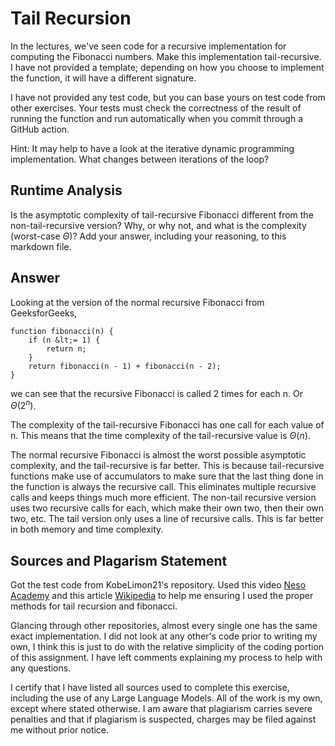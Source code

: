 # Tail Recursion

In the lectures, we've seen code for a recursive implementation for computing
the Fibonacci numbers. Make this implementation tail-recursive. I have not
provided a template; depending on how you choose to implement the function, it
will have a different signature.

I have not provided any test code, but you can base yours on test code from
other exercises. Your tests must check the correctness of the result of running
the function and run automatically when you commit through a GitHub action.

Hint: It may help to have a look at the iterative dynamic programming
implementation. What changes between iterations of the loop?

## Runtime Analysis

Is the asymptotic complexity of tail-recursive Fibonacci different from the
non-tail-recursive version? Why, or why not, and what is the complexity
(worst-case $\Theta$)? Add your answer, including your reasoning, to this
markdown file.

## Answer

Looking at the version of the normal recursive Fibonacci from GeeksforGeeks, 
```
function fibonacci(n) {
    if (n &lt;= 1) {
        return n;
    }
    return fibonacci(n - 1) + fibonacci(n - 2);
}
```
we can see that the recursive Fibonacci is called 2 times for each n. Or $\Theta(2^n)$.

The complexity of the tail-recursive Fibonacci has one call for each value of n. This means that the time complexity of the tail-recursive value is $\Theta(n)$.

The normal recursive Fibonacci is almost the worst possible asymptotic complexity, and the tail-recursive is far better. This is because tail-recursive functions make use of accumulators to make sure that the last thing done in the function is always the recursive call. This eliminates multiple recursive calls and keeps things much more efficient. The non-tail recursive version uses two recursive calls for each, which make their own two, then their own two, etc. The tail version only uses a line of recursive calls. This is far better in both memory and time complexity. 

## Sources and Plagarism Statement
Got the test code from KobeLimon21's repository. Used this video [Neso Academy](https://www.youtube.com/watch?v=HIt_GPuD7wk&ab_channel=NesoAcademy) and this article [Wikipedia](https://en.wikipedia.org/wiki/Fibonacci_sequence) to help me ensuring I used the proper methods for tail recursion and fibonacci.

Glancing through other repositories, almost every single one has the same exact implementation. I did not look at any other's code prior to writing my own, I think this is just to do with the relative simplicity of the coding portion of this assignment. 
I have left comments explaining my process to help with any questions.

I certify that I have listed all sources used to complete this exercise, including the use of any Large Language Models. All of the work is my own, except where stated otherwise. I am aware that plagiarism carries severe penalties and that if plagiarism is suspected, charges may be filed against me without prior notice.
